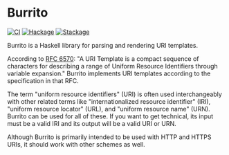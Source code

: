 # Burrito

[![CI](https://github.com/tfausak/burrito/workflows/CI/badge.svg)](https://github.com/tfausak/burrito/actions/new)
[![Hackage](https://img.shields.io/hackage/v/burrito)](https://hackage.haskell.org/package/burrito)
[![Stackage](https://www.stackage.org/package/burrito/badge/nightly?label=stackage)](https://www.stackage.org/package/burrito)

Burrito is a Haskell library for parsing and rendering URI templates.

According to [RFC 6570](https://tools.ietf.org/html/rfc6570): "A URI Template
is a compact sequence of characters for describing a range of Uniform Resource
Identifiers through variable expansion." Burrito implements URI templates
according to the specification in that RFC.

The term "uniform resource identifiers" (URI) is often used interchangeably
with other related terms like "internationalized resource identifier" (IRI),
"uniform resource locator" (URL), and "uniform resource name" (URN). Burrito
can be used for all of these. If you want to get technical, its input must be a
valid IRI and its output will be a valid URI or URN.

Although Burrito is primarily intended to be used with HTTP and HTTPS URIs, it
should work with other schemes as well.

